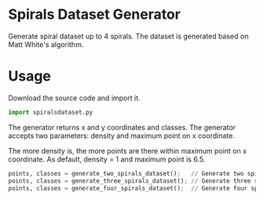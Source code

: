 # Spirals Dataset Generator
Generate spiral dataset up to 4 spirals. The dataset is generated based on Matt White's algorithm.

# Usage
Download the source code and import it.

```python
import spiralsdataset.py
```

The generator returns x and y coordinates and classes. The generator accepts two parameters: density and maximum point on x coordinate.

The more density is, the more points are there within maximum point on x coordinate. As default, density = 1 and maximum point is 6.5.

```python
points, classes = generate_two_spirals_dataset();   // Generate two spirals dataset
points, classes = generate_three_spirals_dataset(); // Generate three spirals dataset
points, classes = generate_four_spirals_dataset();  // Generate four spirals dataset
```
